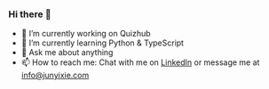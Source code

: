 ### Hi there 👋

- 🔭 I’m currently working on Quizhub
- 🌱 I’m currently learning Python & TypeScript
- 💬 Ask me about anything
- 📫 How to reach me: Chat with me on [LinkedIn](https://www.linkedin.com/in/junyi-xie/) or message me at [info@junyixie.com](mailto:info@junyixie.com)
